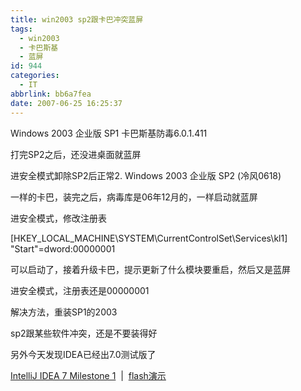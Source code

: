 ```yaml
---
title: win2003 sp2跟卡巴冲突蓝屏
tags:
  - win2003
  - 卡巴斯基
  - 蓝屏
id: 944
categories:
  - IT
abbrlink: bb6a7fea
date: 2007-06-25 16:25:37
---
```


Windows 2003 企业版 SP1
卡巴斯基防毒6.0.1.411

打完SP2之后，还没进桌面就蓝屏

进安全模式卸除SP2后正常2.  Windows 2003 企业版 SP2 (冷风0618)

一样的卡巴，装完之后，病毒库是06年12月的，一样启动就蓝屏

进安全模式，修改注册表

[HKEY_LOCAL_MACHINE\SYSTEM\CurrentControlSet\Services\kl1]
&quot;Start&quot;=dword:00000001

可以启动了，接着升级卡巴，提示更新了什么模块要重启，然后又是蓝屏

进安全模式，注册表还是00000001

解决方法，重装SP1的2003

sp2跟某些软件冲突，还是不要装得好

另外今天发现IDEA已经出7.0测试版了

[IntelliJ IDEA 7 Milestone 1](http://www.jetbrains.com/idea/nextversion/index.html)&nbsp; | &nbsp;[flash演示](http://www.jetbrains.com/idea/training/demos/IDEA-m1.html)